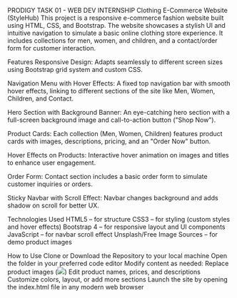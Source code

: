 PRODIGY TASK 01 - WEB DEV INTERNSHIP
Clothing E-Commerce Website (StyleHub)
This project is a responsive e-commerce fashion website built using HTML, CSS, and Bootstrap. The website showcases a stylish UI and intuitive navigation to simulate a basic online clothing store experience. It includes collections for men, women, and children, and a contact/order form for customer interaction.

Features
Responsive Design:
Adapts seamlessly to different screen sizes using Bootstrap grid system and custom CSS.

Navigation Menu with Hover Effects:
A fixed top navigation bar with smooth hover effects, linking to different sections of the site like Men, Women, Children, and Contact.

Hero Section with Background Banner:
An eye-catching hero section with a full-screen background image and call-to-action button ("Shop Now").

Product Cards:
Each collection (Men, Women, Children) features product cards with images, descriptions, pricing, and an "Order Now" button.

Hover Effects on Products:
Interactive hover animation on images and titles to enhance user engagement.

Order Form:
Contact section includes a basic order form to simulate customer inquiries or orders.

Sticky Navbar with Scroll Effect:
Navbar changes background and adds shadow on scroll for better UX.

Technologies Used
HTML5 – for structure
CSS3 – for styling (custom styles and hover effects)
Bootstrap 4 – for responsive layout and UI components
JavaScript – for navbar scroll effect
Unsplash/Free Image Sources – for demo product images

How to Use
Clone or Download the Repository to your local machine
Open the folder in your preferred code editor
Modify content as needed:
Replace product images (<img src="...">)
Edit product names, prices, and descriptions
Customize colors, layout, or add more sections
Launch the site by opening the index.html file in any modern web browser
